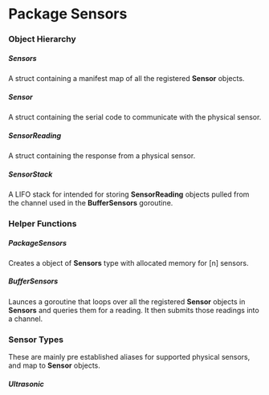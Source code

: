 # Package Sensors

### Object Hierarchy

##### Sensors
A struct containing a manifest map of all the registered **Sensor** objects.

##### Sensor
A struct containing the serial code to communicate with the physical sensor.

##### SensorReading
A struct containing the response from a physical sensor.

##### SensorStack
A LIFO stack for intended for storing **SensorReading** objects pulled from the channel used in the **BufferSensors** goroutine.

### Helper Functions

##### PackageSensors
Creates a object of **Sensors** type with allocated memory for [n] sensors.

##### BufferSensors
Launces a goroutine that loops over all the registered **Sensor** objects in **Sensors** and queries them for a reading. It then submits those readings into a channel.

### Sensor Types
These are mainly pre established aliases for supported physical sensors, and map to **Sensor** objects.

##### Ultrasonic